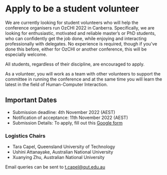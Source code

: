 # Apply to be a student volunteer

We are currently looking for student volunteers who will help the conference organisers run OzCHI 2022 in Canberra. Specifically, we are looking for enthusiastic, motivated and reliable master’s or PhD students, who can confidently get the job done, while enjoying and interacting professionally with delegates. No experience is required, though if you've done this before, either for OzCHI or another conference, this will be especially welcome.

All students, regardless of their discipline, are encouraged to apply.

As a volunteer, you will work as a team with other volunteers to support the committee in running the conference and at the same time you will learn the latest in the field of Human-Computer Interaction.

## Important Dates

- Submission deadline: 4th November 2022 (AEST)
- Notification of acceptance: 11th November 2022 (AEST)
- Submission Details: To apply, fill out this [Google form](https://forms.gle/5HST55L3f8ommKNv8)

### Logistics Chairs

- Tara Capel, Queensland University of Technology
- Ushini Attanayake, Australian National University
- Xuanying Zhu, Australian National University

Email queries can be sent to t.capel@qut.edu.au
